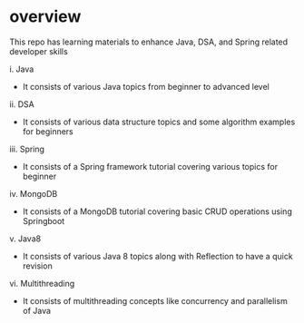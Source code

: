 # overview
This repo has learning materials to enhance Java, DSA, and Spring related developer skills

i. Java
- It consists of various Java topics from beginner to advanced level

ii. DSA
- It consists of various data structure topics and some algorithm examples for beginners

iii. Spring
- It consists of a Spring framework tutorial covering various topics for beginner

iv. MongoDB
- It consists of a MongoDB tutorial covering basic CRUD operations using Springboot

v. Java8
- It consists of various Java 8 topics along with Reflection to have a quick revision

vi. Multithreading
- It consists of multithreading concepts like concurrency and parallelism of Java

